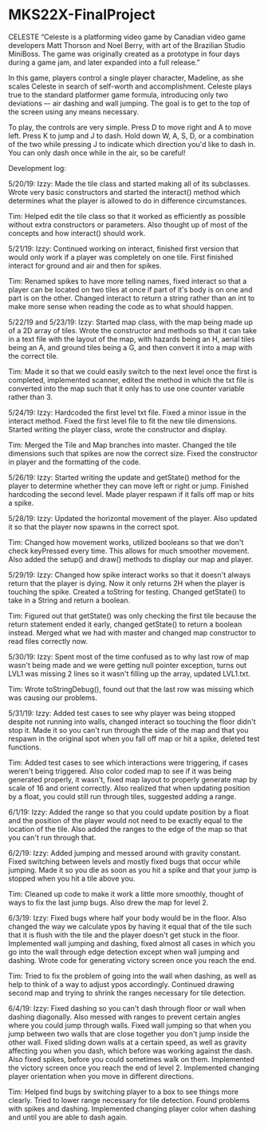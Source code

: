 # MKS22X-FinalProject
CELESTE
“Celeste is a platforming video game by Canadian video game developers Matt Thorson and Noel Berry, with art of the Brazilian Studio MiniBoss. The game was originally created as a prototype in four days during a game jam, and later expanded into a full release.”


In this game, players control a single player character, Madeline, as she scales Celeste in search of self-worth and accomplishment. Celeste plays true to the standard platformer game formula, introducing only two deviations –- air dashing and wall jumping. The goal is to get to the top of the screen using any means necessary.

To play, the controls are very simple. Press D to move right and A to move left. Press K to jump and J to dash. Hold down W, A, S, D, or a combination of the two while pressing J to indicate which direction you'd like to dash in. You can only dash once while in the air, so be careful!



Development log:

5/20/19:
Izzy: Made the tile class and started making all of its subclasses. Wrote very basic constructors and started the interact() method which determines what the player is allowed to do in difference circumstances.

Tim: Helped edit the tile class so that it worked as efficiently as possible without extra constructors or parameters. Also thought up of most of the concepts and how interact() should work.


5/21/19:
Izzy: Continued working on interact, finished first version that would only work if a player was completely on one tile. First finished interact for ground and air and then for spikes.

Tim: Renamed spikes to have more telling names, fixed interact so that a player can be located on two tiles at once if part of it's body is on one and part is on the other. Changed interact to return a string rather than an int to make more sense when reading the code as to what should happen.


5/22/19 and 5/23/19:
Izzy: Started map class, with the map being made up of a 2D array of tiles. Wrote the constructor and methods so that it can take in a text file with the layout of the map, with hazards being an H, aerial tiles being an A, and ground tiles being a G, and then convert it into a map with the correct tile.

Tim: Made it so that we could easily switch to the next level once the first is completed, implemented scanner, edited the method in which the txt file is converted into the map such that it only has to use one counter variable rather than 3.


5/24/19:
Izzy: Hardcoded the first level txt file. Fixed a minor issue in the interact method. Fixed the first level file to fit the new tile dimensions. Started writing the player class, wrote the constructor and display.

Tim: Merged the Tile and Map branches into master. Changed the tile dimensions such that spikes are now the correct size. Fixed the constructor in player and the formatting of the code.


5/26/19:
Izzy: Started writing the update and getState() method for the player to determine whether they can move left or right or jump. Finished hardcoding the second level. Made player respawn if it falls off map or hits a spike.


5/28/19:
Izzy: Updated the horizontal movement of the player. Also updated it so that the player now spawns in the correct spot.

Tim: Changed how movement works, utilized booleans so that we don't check keyPressed every time. This allows for much smoother movement. Also added the setup() and draw() methods to display our map and player.


5/29/19:
Izzy: Changed how spike interact works so that it doesn't always return that the player is dying. Now it only returns 2H when the player is touching the spike. Created a toString for testing. Changed getState() to take in a String and return a boolean.

Tim: Figured out that getState() was only checking the first tile because the return statement ended it early, changed getState() to return a boolean instead. Merged what we had with master and changed map constructor to read files correctly now.


5/30/19:
Izzy: Spent most of the time confused as to why last row of map wasn't being made and we were getting null pointer exception, turns out LVL1 was missing 2 lines so it wasn't filling up the array, updated LVL1.txt.

Tim: Wrote toStringDebug(), found out that the last row was missing which was causing our problems.


5/31/19:
Izzy: Added test cases to see why player was being stopped despite not running into walls, changed interact so touching the floor didn't stop it. Made it so you can't run through the side of the map and that you respawn in the original spot when you fall off map or hit a spike, deleted test functions.

Tim: Added test cases to see which interactions were triggering, if cases weren't being triggered. Also color coded map to see if it was being generated properly, it wasn't, fixed map layout to properly generate map by scale of 16 and orient correctly. Also realized that when updating position by a float, you could still run through tiles, suggested adding a range.


6/1/19:
Izzy: Added the range so that you could update position by a float and the position of the player would not need to be exactly equal to the location of the tile. Also added the ranges to the edge of the map so that you can't run through that.


6/2/19:
Izzy: Added jumping and messed around with gravity constant. Fixed switching between levels and mostly fixed bugs that occur while jumping. Made it so you die as soon as you hit a spike and that your jump is stopped when you hit a tile above you.

Tim: Cleaned up code to make it work a little more smoothly, thought of ways to fix the last jump bugs. Also drew the map for level 2.


6/3/19:
Izzy: Fixed bugs where half your body would be in the floor. Also changed the way we calculate ypos by having it equal that of the tile such that it is flush with the tile and the player doesn't get stuck in the floor. Implemented wall jumping and dashing, fixed almost all cases in which you go into the wall through edge detection except when wall jumping and dashing. Wrote code for generating victory screen once you reach the end.

Tim: Tried to fix the problem of going into the wall when dashing, as well as help to think of a way to adjust ypos accordingly. Continued drawing second map and trying to shrink the ranges necessary for tile detection.


6/4/19:
Izzy: Fixed dashing so you can't dash through floor or wall when dashing diagonally. Also messed with ranges to prevent certain angles where you could jump through walls. Fixed wall jumping so that when you jump between two walls that are close together you don't jump inside the other wall. Fixed sliding down walls at a certain speed, as well as gravity affecting you when you dash, which before was working against the dash. Also fixed spikes, before you could sometimes walk on them. Implemented the victory screen once you reach the end of level 2. Implemented changing player orientation when you move in different directions.

Tim: Helped find bugs by switching player to a box to see things more clearly. Tried to lower range necessary for tile detection. Found problems with spikes and dashing. Implemented changing player color when dashing and until you are able to dash again.
